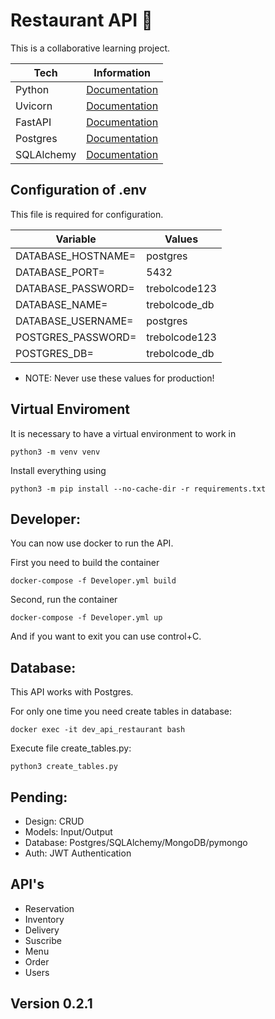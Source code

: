 # Restaurant API 🍕

This is a collaborative learning project.

| Tech       | Information                                       |
| ---------- | ------------------------------------------------- |
| Python     | [Documentation](https://www.python.org/doc/)      |
| Uvicorn    | [Documentation](https://www.uvicorn.org/)         |
| FastAPI    | [Documentation](https://fastapi.tiangolo.com/)    |
| Postgres   | [Documentation](https://www.postgresql.org/docs/) |
| SQLAlchemy | [Documentation](https://www.sqlalchemy.org/)      |

## Configuration of .env

This file is required for configuration.

| Variable           | Values        |
| ------------------ | ------------- |
| DATABASE_HOSTNAME= | postgres      |
| DATABASE_PORT=     | 5432          |
| DATABASE_PASSWORD= | trebolcode123 |
| DATABASE_NAME=     | trebolcode_db |
| DATABASE_USERNAME= | postgres      |
| POSTGRES_PASSWORD= | trebolcode123 |
| POSTGRES_DB=       | trebolcode_db |

- NOTE: Never use these values for production!

## Virtual Enviroment

It is necessary to have a virtual environment to work in

`python3 -m venv venv`

Install everything using

`python3 -m pip install --no-cache-dir -r requirements.txt`

## Developer:

You can now use docker to run the API.

First you need to build the container

`docker-compose -f Developer.yml build`

Second, run the container

`docker-compose -f Developer.yml up`

And if you want to exit you can use control+C.

## Database:

This API works with Postgres.

For only one time you need create tables in database:

`docker exec -it dev_api_restaurant bash`

Execute file create_tables.py:

`python3 create_tables.py`

## Pending:

- Design: CRUD
- Models: Input/Output
- Database: Postgres/SQLAlchemy/MongoDB/pymongo
- Auth: JWT Authentication

## API's

- Reservation
- Inventory
- Delivery
- Suscribe
- Menu
- Order
- Users

## Version 0.2.1

